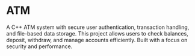 # ATM
A C++ ATM system with secure user authentication, transaction handling, and file-based data storage. This project allows users to check balances, deposit, withdraw, and manage accounts efficiently. Built with a focus on security and performance.
